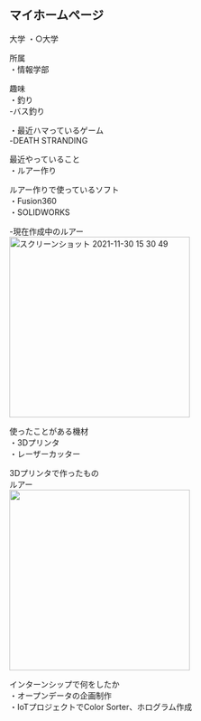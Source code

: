 ## マイホームページ

大学 
・○大学

所属  
・情報学部

趣味  
・釣り  
  -バス釣り

・最近ハマっているゲーム  
  -DEATH STRANDING
  
最近やっていること  
・ルアー作り

ルアー作りで使っているソフト  
・Fusion360  
・SOLIDWORKS

-現在作成中のルアー     
<img width="320" alt="スクリーンショット 2021-11-30 15 30 49" src="https://user-images.githubusercontent.com/95011705/143997324-50eacf50-1b10-4ea3-a4af-10f1b4edf7ac.png">

使ったことがある機材  
・3Dプリンタ  
・レーザーカッター

3Dプリンタで作ったもの  
ルアー  
<img src="https://user-images.githubusercontent.com/95011705/143995067-74ff0ccf-05c9-4f39-b93f-72910f0cde19.JPG" width="320px">

インターンシップで何をしたか  
・オープンデータの企画制作    
・IoTプロジェクトでColor Sorter、ホログラム作成

